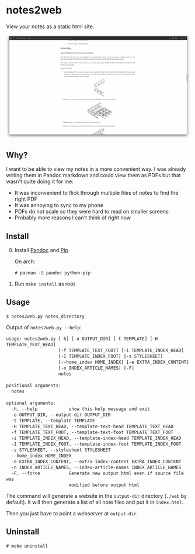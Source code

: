# notes2web

View your notes as a static html site.

![](./screenshot.png)


## Why?

I want to be able to view my notes in a more convenient way.
I was already writing them in Pandoc markdown and could view them as PDFs but that wasn't quite
doing it for me:

- It was inconvenient to flick through multiple files of notes to find the right PDF
- It was annoying to sync to my phone
- PDFs do not scale so they were hard to read on smaller screens
- Probably more reasons I can't think of right now


## Install

0. Install [Pandoc](https://pandoc.org/index.html) and [Pip](https://github.com/pypa/pip)

   On arch:
   ```
   # pacman -S pandoc python-pip
   ```

1. Run `make install` as root

## Usage

```
$ notes2web.py notes_directory
```

Output of `notes2web.py --help`:

```
usage: notes2web.py [-h] [-o OUTPUT_DIR] [-t TEMPLATE] [-H TEMPLATE_TEXT_HEAD]
                    [-f TEMPLATE_TEXT_FOOT] [-i TEMPLATE_INDEX_HEAD]
                    [-I TEMPLATE_INDEX_FOOT] [-s STYLESHEET]
                    [--home_index HOME_INDEX] [-e EXTRA_INDEX_CONTENT]
                    [-n INDEX_ARTICLE_NAMES] [-F]
                    notes

positional arguments:
  notes

optional arguments:
  -h, --help            show this help message and exit
  -o OUTPUT_DIR, --output-dir OUTPUT_DIR
  -t TEMPLATE, --template TEMPLATE
  -H TEMPLATE_TEXT_HEAD, --template-text-head TEMPLATE_TEXT_HEAD
  -f TEMPLATE_TEXT_FOOT, --template-text-foot TEMPLATE_TEXT_FOOT
  -i TEMPLATE_INDEX_HEAD, --template-index-head TEMPLATE_INDEX_HEAD
  -I TEMPLATE_INDEX_FOOT, --template-index-foot TEMPLATE_INDEX_FOOT
  -s STYLESHEET, --stylesheet STYLESHEET
  --home_index HOME_INDEX
  -e EXTRA_INDEX_CONTENT, --extra-index-content EXTRA_INDEX_CONTENT
  -n INDEX_ARTICLE_NAMES, --index-article-names INDEX_ARTICLE_NAMES
  -F, --force           Generate new output html even if source file was
                        modified before output html
```

The command will generate a website in the `output-dir` directory (`./web` by default).
It will then generate a list of all note files and put it in `index.html`.

Then you just have to point a webserver at `output-dir`.

## Uninstall

```
# make uninstall
```
